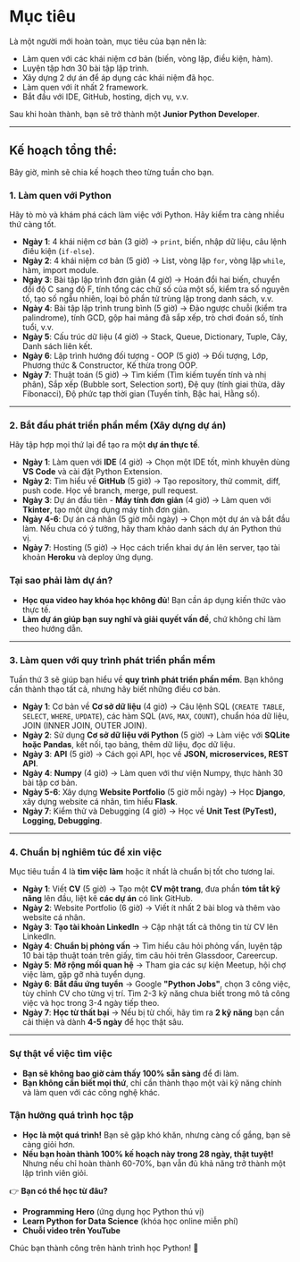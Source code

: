 # Mục tiêu

Là một người mới hoàn toàn, mục tiêu của bạn nên là:  
- Làm quen với các khái niệm cơ bản (biến, vòng lặp, điều kiện, hàm).  
- Luyện tập hơn 30 bài tập lập trình.  
- Xây dựng 2 dự án để áp dụng các khái niệm đã học.  
- Làm quen với ít nhất 2 framework.  
- Bắt đầu với IDE, GitHub, hosting, dịch vụ, v.v.  

Sau khi hoàn thành, bạn sẽ trở thành một **Junior Python Developer**.  

---

## **Kế hoạch tổng thể:**  
Bây giờ, mình sẽ chia kế hoạch theo từng tuần cho bạn.  

### **1. Làm quen với Python**  
Hãy tò mò và khám phá cách làm việc với Python. Hãy kiểm tra càng nhiều thứ càng tốt.  

- **Ngày 1**: 4 khái niệm cơ bản (3 giờ) → `print`, biến, nhập dữ liệu, câu lệnh điều kiện (`if-else`).  
- **Ngày 2**: 4 khái niệm cơ bản (5 giờ) → List, vòng lặp `for`, vòng lặp `while`, hàm, import module.  
- **Ngày 3**: Bài tập lập trình đơn giản (4 giờ) → Hoán đổi hai biến, chuyển đổi độ C sang độ F, tính tổng các chữ số của một số, kiểm tra số nguyên tố, tạo số ngẫu nhiên, loại bỏ phần tử trùng lặp trong danh sách, v.v.  
- **Ngày 4**: Bài tập lập trình trung bình (5 giờ) → Đảo ngược chuỗi (kiểm tra palindrome), tính GCD, gộp hai mảng đã sắp xếp, trò chơi đoán số, tính tuổi, v.v.  
- **Ngày 5**: Cấu trúc dữ liệu (4 giờ) → Stack, Queue, Dictionary, Tuple, Cây, Danh sách liên kết.  
- **Ngày 6**: Lập trình hướng đối tượng - OOP (5 giờ) → Đối tượng, Lớp, Phương thức & Constructor, Kế thừa trong OOP.  
- **Ngày 7**: Thuật toán (5 giờ) → Tìm kiếm (Tìm kiếm tuyến tính và nhị phân), Sắp xếp (Bubble sort, Selection sort), Đệ quy (tính giai thừa, dãy Fibonacci), Độ phức tạp thời gian (Tuyến tính, Bậc hai, Hằng số).  

---

### **2. Bắt đầu phát triển phần mềm (Xây dựng dự án)**  
Hãy tập hợp mọi thứ lại để tạo ra một **dự án thực tế**.  

- **Ngày 1**: Làm quen với **IDE** (4 giờ) → Chọn một IDE tốt, mình khuyên dùng **VS Code** và cài đặt Python Extension.  
- **Ngày 2**: Tìm hiểu về **GitHub** (5 giờ) → Tạo repository, thử commit, diff, push code. Học về branch, merge, pull request.  
- **Ngày 3**: Dự án đầu tiên - **Máy tính đơn giản** (4 giờ) → Làm quen với **Tkinter**, tạo một ứng dụng máy tính đơn giản.  
- **Ngày 4-6**: Dự án cá nhân (5 giờ mỗi ngày) → Chọn một dự án và bắt đầu làm. Nếu chưa có ý tưởng, hãy tham khảo danh sách dự án Python thú vị.  
- **Ngày 7**: Hosting (5 giờ) → Học cách triển khai dự án lên server, tạo tài khoản **Heroku** và deploy ứng dụng.  

### **Tại sao phải làm dự án?**  
- **Học qua video hay khóa học không đủ**! Bạn cần áp dụng kiến thức vào thực tế.  
- **Làm dự án giúp bạn suy nghĩ và giải quyết vấn đề**, chứ không chỉ làm theo hướng dẫn.  

---

### **3. Làm quen với quy trình phát triển phần mềm**  
Tuần thứ 3 sẽ giúp bạn hiểu về **quy trình phát triển phần mềm**. Bạn không cần thành thạo tất cả, nhưng hãy biết những điều cơ bản.  

- **Ngày 1**: Cơ bản về **Cơ sở dữ liệu** (4 giờ) → Câu lệnh SQL (`CREATE TABLE`, `SELECT`, `WHERE`, `UPDATE`), các hàm SQL (`AVG`, `MAX`, `COUNT`), chuẩn hóa dữ liệu, JOIN (INNER JOIN, OUTER JOIN).  
- **Ngày 2**: Sử dụng **Cơ sở dữ liệu với Python** (5 giờ) → Làm việc với **SQLite hoặc Pandas**, kết nối, tạo bảng, thêm dữ liệu, đọc dữ liệu.  
- **Ngày 3**: **API** (5 giờ) → Cách gọi API, học về **JSON, microservices, REST API**.  
- **Ngày 4**: **Numpy** (4 giờ) → Làm quen với thư viện Numpy, thực hành 30 bài tập cơ bản.  
- **Ngày 5-6**: Xây dựng **Website Portfolio** (5 giờ mỗi ngày) → Học **Django**, xây dựng website cá nhân, tìm hiểu **Flask**.  
- **Ngày 7**: Kiểm thử và Debugging (4 giờ) → Học về **Unit Test (PyTest), Logging, Debugging**.  

---

### **4. Chuẩn bị nghiêm túc để xin việc**  
Mục tiêu tuần 4 là **tìm việc làm** hoặc ít nhất là chuẩn bị tốt cho tương lai.  

- **Ngày 1**: Viết **CV** (5 giờ) → Tạo một **CV một trang**, đưa phần **tóm tắt kỹ năng** lên đầu, liệt kê **các dự án** có link GitHub.  
- **Ngày 2**: Website Portfolio (6 giờ) → Viết ít nhất 2 bài blog và thêm vào website cá nhân.  
- **Ngày 3**: **Tạo tài khoản LinkedIn** → Cập nhật tất cả thông tin từ CV lên LinkedIn.  
- **Ngày 4**: **Chuẩn bị phỏng vấn** → Tìm hiểu câu hỏi phỏng vấn, luyện tập 10 bài tập thuật toán trên giấy, tìm câu hỏi trên Glassdoor, Careercup.  
- **Ngày 5**: **Mở rộng mối quan hệ** → Tham gia các sự kiện Meetup, hội chợ việc làm, gặp gỡ nhà tuyển dụng.  
- **Ngày 6**: **Bắt đầu ứng tuyển** → Google **"Python Jobs"**, chọn 3 công việc, tùy chỉnh CV cho từng vị trí. Tìm 2-3 kỹ năng chưa biết trong mô tả công việc và học trong 3-4 ngày tiếp theo.  
- **Ngày 7**: **Học từ thất bại** → Nếu bị từ chối, hãy tìm ra **2 kỹ năng** bạn cần cải thiện và dành **4-5 ngày** để học thật sâu.  

---

### **Sự thật về việc tìm việc**  
- **Bạn sẽ không bao giờ cảm thấy 100% sẵn sàng** để đi làm.  
- **Bạn không cần biết mọi thứ**, chỉ cần thành thạo một vài kỹ năng chính và làm quen với các công nghệ khác.  

### **Tận hưởng quá trình học tập**  
- **Học là một quá trình!** Bạn sẽ gặp khó khăn, nhưng càng cố gắng, bạn sẽ càng giỏi hơn.  
- **Nếu bạn hoàn thành 100% kế hoạch này trong 28 ngày, thật tuyệt!** Nhưng nếu chỉ hoàn thành 60-70%, bạn vẫn đủ khả năng trở thành một lập trình viên giỏi.  

👉 **Bạn có thể học từ đâu?**  
- **Programming Hero** (ứng dụng học Python thú vị)  
- **Learn Python for Data Science** (khóa học online miễn phí)  
- **Chuỗi video trên YouTube**  

Chúc bạn thành công trên hành trình học Python! 🚀